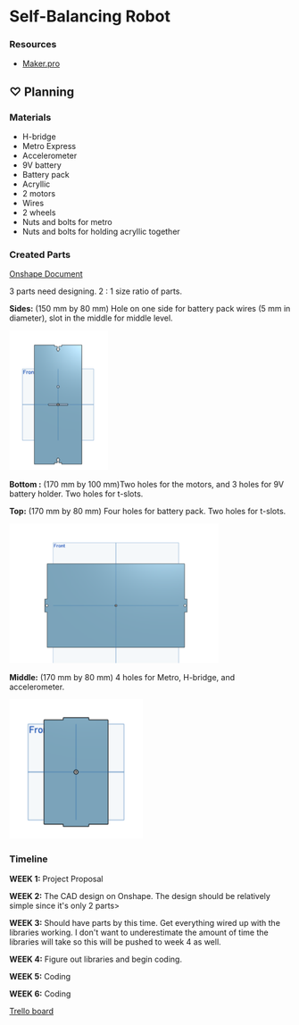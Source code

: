 # Self-Balancing Robot

### Resources

* [Maker.pro](https://maker.pro/arduino/projects/build-arduino-self-balancing-robot)
## ♡ Planning

### Materials

* H-bridge
* Metro Express
* Accelerometer
* 9V battery
* Battery pack
* Acryllic 
* 2 motors
* Wires
* 2 wheels 
* Nuts and bolts for metro 
* Nuts and bolts for holding acryllic together

### Created Parts

[Onshape Document](https://cvilleschools.onshape.com/documents/5b15c4cd2f6854dc4cc32ff8/w/ed23d40d7b31ab41a2311be3/e/2e2d58ec8adab28d16997f49)

3 parts need designing. 
2 : 1 size ratio of parts. 

**Sides:** (150 mm by 80 mm) Hole on one side for battery pack wires (5 mm in diameter), slot in the middle for middle level. 

<img src = "https://github.com/hnovak94/SelfBalancingRobot/blob/main/sidewall.png" height = "250">

**Bottom :** (170 mm by 100 mm)Two holes for the motors, and 3 holes for 9V battery holder. Two holes for t-slots. 


**Top:** (170 mm by 80 mm) Four holes for battery pack. Two holes for t-slots. 

<img src = "https://github.com/hnovak94/SelfBalancingRobot/blob/main/topbottomwall.png" height = "250">

**Middle:** (170 mm by 80 mm) 4 holes for Metro, H-bridge, and accelerometer. 

<img src = "https://github.com/hnovak94/SelfBalancingRobot/blob/main/middlewall.png" height = "250">

### Timeline

**WEEK 1:** Project Proposal

**WEEK 2:** The CAD design on Onshape. The design should be relatively simple since it's only 2 parts>

**WEEK 3:** Should have parts by this time. Get everything wired up with the libraries working. I don't want to underestimate the amount of time the libraries will take so this will be pushed to week 4 as well. 

**WEEK 4:** Figure out libraries and begin coding. 

**WEEK 5:** Coding

**WEEK 6:** Coding

[Trello board](https://trello.com/b/zZdArFdT/self-balancing-robot)
